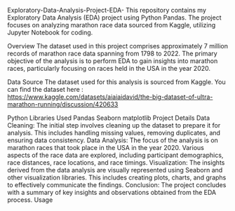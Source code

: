 Exploratory-Data-Analysis-Project-EDA-
This repository contains my Exploratory Data Analysis (EDA) project using Python Pandas. The project focuses on analyzing marathon race data sourced from Kaggle, utilizing Jupyter Notebook for coding.

Overview
The dataset used in this project comprises approximately 7 million records of marathon race data spanning from 1798 to 2022. The primary objective of the analysis is to perform EDA to gain insights into marathon races, particularly focusing on races held in the USA in the year 2020.

Data Source
The dataset used for this analysis is sourced from Kaggle. You can find the dataset here : https://www.kaggle.com/datasets/aiaiaidavid/the-big-dataset-of-ultra-marathon-running/discussion/420633

Python Libraries Used
Pandas
Seaborn
matplotlib
Project Details
Data Cleaning: The initial step involves cleaning up the dataset to prepare it for analysis. This includes handling missing values, removing duplicates, and ensuring data consistency.
Data Analysis: The focus of the analysis is on marathon races that took place in the USA in the year 2020. Various aspects of the race data are explored, including participant demographics, race distances, race locations, and race timings.
Visualization: The insights derived from the data analysis are visually represented using Seaborn and other visualization libraries. This includes creating plots, charts, and graphs to effectively communicate the findings.
Conclusion: The project concludes with a summary of key insights and observations obtained from the EDA process.
Usage
